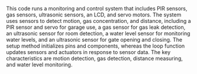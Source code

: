 This code runs a monitoring and control system that includes PIR sensors, gas sensors, ultrasonic sensors, an LCD, and servo motors. The system uses sensors to detect motion, gas concentration, and distance, including a PIR sensor and servo for garage use, a gas sensor for gas leak detection, an ultrasonic sensor for room detection, a water level sensor for monitoring water levels, and an ultrasonic sensor for gate opening and closing. The setup method initializes pins and components, whereas the loop function updates sensors and actuators in response to sensor data. The key characteristics are motion detection, gas detection, distance measuring, and water level monitoring.
